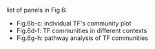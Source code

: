 list of panels in Fig.6:
-  Fig.6b-c: individual TF's community plot
-  Fig.6d-f: TF communities in different contexts
-  Fig.6g-h: pathway analysis of TF communities
